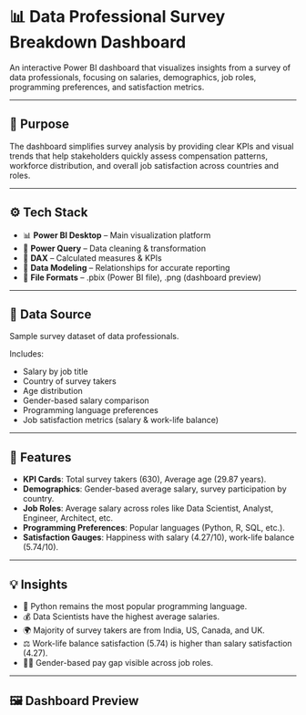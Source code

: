 # 📊 Data Professional Survey Breakdown Dashboard

An interactive Power BI dashboard that visualizes insights from a survey of data professionals, focusing on salaries, demographics, job roles, programming preferences, and satisfaction metrics.

---

## 📝 Purpose

The dashboard simplifies survey analysis by providing clear KPIs and visual trends that help stakeholders quickly assess compensation patterns, workforce distribution, and overall job satisfaction across countries and roles.

---

## ⚙️ Tech Stack

* 📊 **Power BI Desktop** – Main visualization platform
* 📂 **Power Query** – Data cleaning & transformation
* 🧮 **DAX** – Calculated measures & KPIs
* 📝 **Data Modeling** – Relationships for accurate reporting
* 📁 **File Formats** – .pbix (Power BI file), .png (dashboard preview)

---

## 📂 Data Source

Sample survey dataset of data professionals.

Includes:

* Salary by job title
* Country of survey takers
* Age distribution
* Gender-based salary comparison
* Programming language preferences
* Job satisfaction metrics (salary & work-life balance)

---

## 🌟 Features

* **KPI Cards**: Total survey takers (630), Average age (29.87 years).
* **Demographics**: Gender-based average salary, survey participation by country.
* **Job Roles**: Average salary across roles like Data Scientist, Analyst, Engineer, Architect, etc.
* **Programming Preferences**: Popular languages (Python, R, SQL, etc.).
* **Satisfaction Gauges**: Happiness with salary (4.27/10), work-life balance (5.74/10).

---

## 💡 Insights

* 🚀 Python remains the most popular programming language.
* 💰 Data Scientists have the highest average salaries.
* 🌍 Majority of survey takers are from India, US, Canada, and UK.
* ⚖️ Work-life balance satisfaction (5.74) is higher than salary satisfaction (4.27).
* 👩‍💻 Gender-based pay gap visible across job roles.

---

## 🖼️ Dashboard Preview


